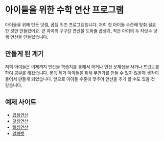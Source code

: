 # 아이들을 위한 수학 연산 프로그램

아이들을 위해 만든 덧셈, 곱셈 퀴즈 프로그램입니다. 저희 집 아이들 수준에 맞춰 필요한 것만 만들었어요. 큰 아이의 구구단 연산을 도와줄 곱셈과, 작은 아이의 두 자릿수 덧셈 연산을 만들었습니다.

## 만들게 된 계기

저희 아이들은 이제까지 연산을 학습지를 통해서 하거나 연산 문제집을 사거나 프린트를 하여 공부를 해왔습니다. 문득 제가 아이들을 위해 무언가를 만들 수 있지 않을까 생각이 들어서 만들게 되었습니다. 앞으로 아이들 수준에 맞추어 연산을 추가 할 수도 있을 것 같습니다.

## 예제 사이트

* [곱셈연산](https://afrobambacar.github.io/math-quiz-for-kids)
* [덧셈연산](https://afrobambacar.github.io/math-quiz-for-kids/addition.html)
* [뺄셈연산](https://afrobambacar.github.io/math-quiz-for-kids/subtraction.html)
* [알파벳](https://afrobambacar.github.io/math-quiz-for-kids/alphabet.html)
